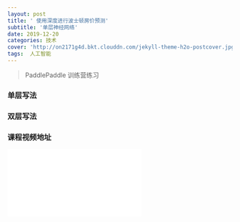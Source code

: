 ```yaml
---
layout: post
title: ' 使用深度进行波士顿房价预测'
subtitle: '单层神经网络'
date: 2019-12-20
categories: 技术
cover: 'http://on2171g4d.bkt.clouddn.com/jekyll-theme-h2o-postcover.jpg'
tags:  人工智能
---
```


> PaddlePaddle 训练营练习

### 单层写法

### 双层写法

### 课程视频地址

<iframe src="//player.bilibili.com/player.html?aid=79202529&cid=135543146&page=1" scrolling="no" border="0" frameborder="no" framespacing="0" allowfullscreen="true"> </iframe>

